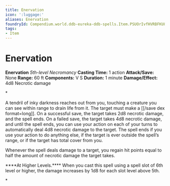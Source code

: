 ```yaml
---
title: Enervation
icon: ':luggage:'
aliases: Enervation
foundryId: Compendium.world.ddb-eureka-ddb-spells.Item.PSUOrIvfHVRBFKU8
tags:
- Item
---
```


# Enervation

**Enervation**
_5th-level Necromancy_
**Casting Time:** 1 action
**Attack/Save:** None
**Range:** 60 ft
**Components:** V S
**Duration:** 1 minute
**Damage/Effect:** 4d8 Necrotic damage

*<p class="Core-Styles_Core-Body">A tendril of inky darkness reaches out from you, touching a creature you can see within range to drain life from it. The target must make a [[/save dex format=long]]. On a successful save, the target takes 2d8 necrotic damage, and the spell ends. On a failed save, the target takes 4d8 necrotic damage, and until the spell ends, you can use your action on each of your turns to automatically deal 4d8 necrotic damage to the target. The spell ends if you use your action to do anything else, if the target is ever outside the spell’s range, or if the target has total cover from you.</p>
<p class="Core-Styles_Core-Body">Whenever the spell deals damage to a target, you regain hit points equal to half the amount of necrotic damage the target takes.</p>
<p class="Core-Styles_Core-Body"><span class="Serif-Character-Style_Inline-Subhead-Serif">****At Higher Levels.**** </span>When you cast this spell using a spell slot of 6th level or higher, the damage increases by 1d8 for each slot level above 5th.</p>*
